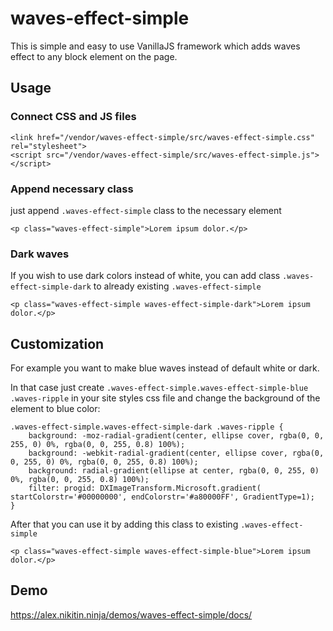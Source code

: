# waves-effect-simple

This is simple and easy to use VanillaJS framework which adds waves effect to any block element on
the page.

## Usage
### Connect CSS and JS files
```
<link href="/vendor/waves-effect-simple/src/waves-effect-simple.css" rel="stylesheet">
<script src="/vendor/waves-effect-simple/src/waves-effect-simple.js"></script>
```
### Append necessary class 
just append `.waves-effect-simple` class to the necessary element
```
<p class="waves-effect-simple">Lorem ipsum dolor.</p>
```

### Dark waves 
If you wish to use dark colors instead of white, you can add class `.waves-effect-simple-dark` to
already existing `.waves-effect-simple`
```
<p class="waves-effect-simple waves-effect-simple-dark">Lorem ipsum dolor.</p>
```

## Customization
For example you want to make blue waves instead of default white or dark.

In that case just create
`.waves-effect-simple.waves-effect-simple-blue .waves-ripple`
in your site styles css file and change the background of the element to blue color:
```
.waves-effect-simple.waves-effect-simple-dark .waves-ripple {
    background: -moz-radial-gradient(center, ellipse cover, rgba(0, 0, 255, 0) 0%, rgba(0, 0, 255, 0.8) 100%);
    background: -webkit-radial-gradient(center, ellipse cover, rgba(0, 0, 255, 0) 0%, rgba(0, 0, 255, 0.8) 100%);
    background: radial-gradient(ellipse at center, rgba(0, 0, 255, 0) 0%, rgba(0, 0, 255, 0.8) 100%);
    filter: progid: DXImageTransform.Microsoft.gradient( startColorstr='#00000000', endColorstr='#a80000FF', GradientType=1);
}
```
After that you can use it by adding this class to existing `.waves-effect-simple`
```
<p class="waves-effect-simple waves-effect-simple-blue">Lorem ipsum dolor.</p>
```

## Demo
https://alex.nikitin.ninja/demos/waves-effect-simple/docs/

